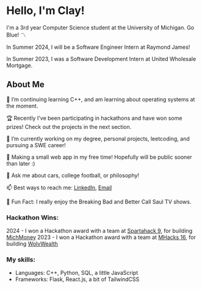# Hello, I'm Clay!
  I'm a 3rd year Computer Science student at the University of Michigan. Go Blue! 〽️
  
  In Summer 2024, I will be a Software Engineer Intern at Raymond James!
  
  In Summer 2023, I was a Software Development Intern at United Wholesale Mortgage. 
  

## About Me 
  🌱 I’m continuing learning C++, and am learning about operating systems at the moment.

  🏆 Recently I've been participating in hackathons and have won some prizes! Check out the projects in the next section.
  
  🔭 I’m currently working on my degree, personal projects, leetcoding, and pursuing a SWE career!
  
  🎯 Making a small web app in my free time! Hopefully will be public sooner than later :)
  
  💬 Ask me about cars, college football, or philosophy!
  
  📫 Best ways to reach me: [LinkedIn](https://www.linkedin.com/in/clay-vanophem/), [Email](mailto:cvano@umich.edu)
  
  🍿 Fun Fact: I really enjoy the Breaking Bad and Better Call Saul TV shows.

### Hackathon Wins:
  2024 - I won a Hackathon award with a team at [Spartahack 9](https://spartahack-9.devpost.com/), for building [MichMoney](https://devpost.com/software/michmoney) 
  2023 - I won a Hackathon award with a team at [MHacks 16](https://mhacks-16.devpost.com/), for building [WolvWealth](https://devpost.com/software/wolvwealth) 

### My skills:
  - Languages: C++, Python, SQL, a little JavaScript
  - Frameworks: Flask, React.js, a bit of TailwindCSS


<!--
- ⚡ Fun fact: ...
-->
